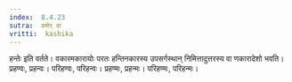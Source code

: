 ```yaml
---
index:  8.4.23
sutra:  वमोर् वा
vritti:  kashika 
---
```


हन्तेः इति वर्तते। वकारमकारायोः परतः हन्तिनकारस्य उपसर्गस्थान् निमित्तादुत्तरस्य वा णकारादेशो भवति। प्रहण्वः, प्रहन्वः। परिहण्वः, परिहन्वः। प्रहण्मः, प्रहन्मः। परिहण्मः, परिहन्मः।

